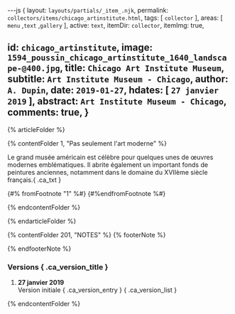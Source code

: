---js
{
  layout:    `layouts/partials/_item_.njk`,
  permalink: `collectors/items/chicago_artinstitute.html`,
  tags:      [ `collector` ],
  areas:     [ `menu` ,`text` ,`gallery` ],
  active:    `text`,
  itemDir:   `collector`,
  itemImg:   true,
  
  id:        `chicago_artinstitute`,
  image:     `1594_poussin_chicago_artinstitute_1640_landscape-@400.jpg`,
  title:     `Chicago Art Institute Museum`,
  subtitle:  `Art Institute Museum - Chicago`,
  author:    `A. Dupin`,
  date:      `2019-01-27`,
  hdates:    [ `27 janvier 2019` ],
  abstract:  `Art Institute Museum - Chicago`,
  comments:  true,
}
---
[comment]: # (======== Article ========)

{% articleFolder %}

{% contentFolder 1, "Pas seulement l'art moderne" %}

Le grand musée américain est célèbre pour quelques unes de œuvres modernes emblématiques. Il abrite également un important fonds de peintures anciennes, notamment dans le domaine du XVIIème siècle français.{ .ca_txt }

{#% fromFootnote "1" %#}
{#%endfromFootnote %#}

{% endcontentFolder %}

{% endarticleFolder %}

[comment]: # (======== Footnotes ========)

{% contentFolder 201, "NOTES" %}
{% footerNote %}

{% endfooterNote %}

[comment]: # (======== Historique ========)

### Versions { .ca_version_title }

1. **27 janvier 2019**  
  Version initiale { .ca_version_entry }
{ .ca_version_list }

{% endcontentFolder %}
